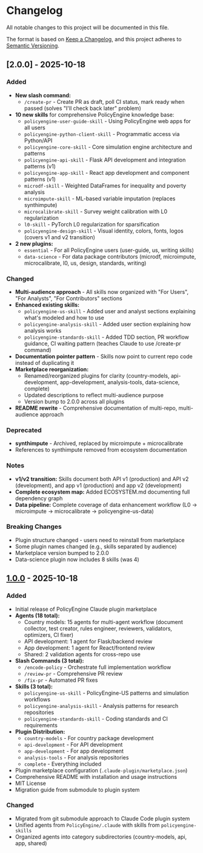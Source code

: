 # Changelog

All notable changes to this project will be documented in this file.

The format is based on [Keep a Changelog](https://keepachangelog.com/en/1.0.0/),
and this project adheres to [Semantic Versioning](https://semver.org/spec/v2.0.0.html).

## [2.0.0] - 2025-10-18

### Added
- **New slash command:**
  - `/create-pr` - Create PR as draft, poll CI status, mark ready when passed (solves "I'll check back later" problem)
- **10 new skills** for comprehensive PolicyEngine knowledge base:
  - `policyengine-user-guide-skill` - Using PolicyEngine web apps for all users
  - `policyengine-python-client-skill` - Programmatic access via Python/API
  - `policyengine-core-skill` - Core simulation engine architecture and patterns
  - `policyengine-api-skill` - Flask API development and integration patterns (v1)
  - `policyengine-app-skill` - React app development and component patterns (v1)
  - `microdf-skill` - Weighted DataFrames for inequality and poverty analysis
  - `microimpute-skill` - ML-based variable imputation (replaces synthimpute)
  - `microcalibrate-skill` - Survey weight calibration with L0 regularization
  - `l0-skill` - PyTorch L0 regularization for sparsification
  - `policyengine-design-skill` - Visual identity, colors, fonts, logos (covers v1 and v2 transition)
- **2 new plugins:**
  - `essential` - For all PolicyEngine users (user-guide, us, writing skills)
  - `data-science` - For data package contributors (microdf, microimpute, microcalibrate, l0, us, design, standards, writing)

### Changed
- **Multi-audience approach** - All skills now organized with "For Users", "For Analysts", "For Contributors" sections
- **Enhanced existing skills:**
  - `policyengine-us-skill` - Added user and analyst sections explaining what's modeled and how to use
  - `policyengine-analysis-skill` - Added user section explaining how analysis works
  - `policyengine-standards-skill` - Added TDD section, PR workflow guidance, CI waiting pattern (teaches Claude to use /create-pr command)
- **Documentation pointer pattern** - Skills now point to current repo code instead of duplicating it
- **Marketplace reorganization:**
  - Renamed/reorganized plugins for clarity (country-models, api-development, app-development, analysis-tools, data-science, complete)
  - Updated descriptions to reflect multi-audience purpose
  - Version bump to 2.0.0 across all plugins
- **README rewrite** - Comprehensive documentation of multi-repo, multi-audience approach

### Deprecated
- **synthimpute** - Archived, replaced by microimpute + microcalibrate
- References to synthimpute removed from ecosystem documentation

### Notes
- **v1/v2 transition:** Skills document both API v1 (production) and API v2 (development), and app v1 (production) and app v2 (development)
- **Complete ecosystem map:** Added ECOSYSTEM.md documenting full dependency graph
- **Data pipeline:** Complete coverage of data enhancement workflow (L0 → microimpute → microcalibrate → policyengine-us-data)

### Breaking Changes
- Plugin structure changed - users need to reinstall from marketplace
- Some plugin names changed (e.g., skills separated by audience)
- Marketplace version bumped to 2.0.0
- Data-science plugin now includes 8 skills (was 4)

## [1.0.0] - 2025-10-18

### Added
- Initial release of PolicyEngine Claude plugin marketplace
- **Agents (18 total):**
  - Country models: 15 agents for multi-agent workflow (document collector, test creator, rules engineer, reviewers, validators, optimizers, CI fixer)
  - API development: 1 agent for Flask/backend review
  - App development: 1 agent for React/frontend review
  - Shared: 2 validation agents for cross-repo use
- **Slash Commands (3 total):**
  - `/encode-policy` - Orchestrate full implementation workflow
  - `/review-pr` - Comprehensive PR review
  - `/fix-pr` - Automated PR fixes
- **Skills (3 total):**
  - `policyengine-us-skill` - PolicyEngine-US patterns and simulation workflows
  - `policyengine-analysis-skill` - Analysis patterns for research repositories
  - `policyengine-standards-skill` - Coding standards and CI requirements
- **Plugin Distribution:**
  - `country-models` - For country package development
  - `api-development` - For API development
  - `app-development` - For app development
  - `analysis-tools` - For analysis repositories
  - `complete` - Everything included
- Plugin marketplace configuration (`.claude-plugin/marketplace.json`)
- Comprehensive README with installation and usage instructions
- MIT License
- Migration guide from submodule to plugin system

### Changed
- Migrated from git submodule approach to Claude Code plugin system
- Unified agents from `PolicyEngine/.claude` with skills from `policyengine-skills`
- Organized agents into category subdirectories (country-models, api, app, shared)

[1.0.0]: https://github.com/PolicyEngine/policyengine-claude/releases/tag/v1.0.0
